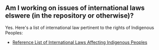 

## Am I working on issues of international laws elswere (in the repository or otherwise)?

Yes.  Here's a list of international law pertinent to the rights of Indigenous Peoples:

- [Reference List of International Laws Affecting Indigenous Peoples](https://docs.google.com/spreadsheets/d/1e3GNtRESh9awKXkk5S2Jmg4evH76RwtRp6fdvN-GqFw/edit?usp=sharing)
